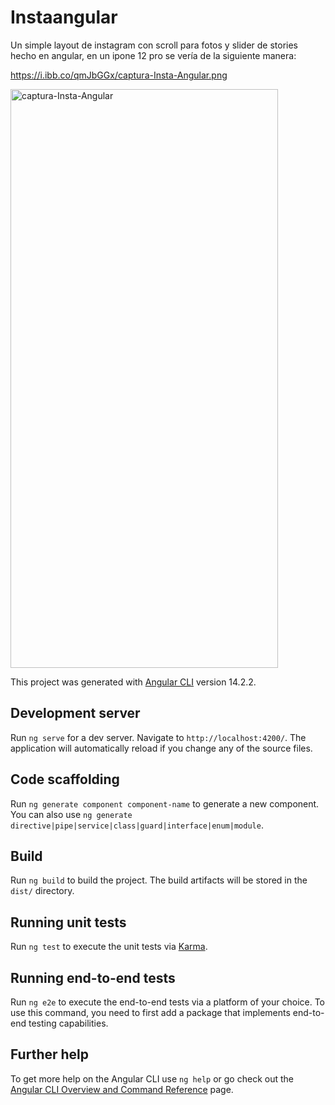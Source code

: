 # Instaangular

Un simple layout de instagram con scroll para fotos y slider de stories hecho en angular, en un ipone 12 pro se vería de la siguiente manera:

<a href="https://i.ibb.co/qmJbGGx/captura-Insta-Angular.png">https://i.ibb.co/qmJbGGx/captura-Insta-Angular.png</a>

<img src="https://i.ibb.co/qmJbGGx/captura-Insta-Angular.png" alt="captura-Insta-Angular" border="0" width="428" height="926">

This project was generated with [Angular CLI](https://github.com/angular/angular-cli) version 14.2.2.

## Development server

Run `ng serve` for a dev server. Navigate to `http://localhost:4200/`. The application will automatically reload if you change any of the source files.

## Code scaffolding

Run `ng generate component component-name` to generate a new component. You can also use `ng generate directive|pipe|service|class|guard|interface|enum|module`.

## Build

Run `ng build` to build the project. The build artifacts will be stored in the `dist/` directory.

## Running unit tests

Run `ng test` to execute the unit tests via [Karma](https://karma-runner.github.io).

## Running end-to-end tests

Run `ng e2e` to execute the end-to-end tests via a platform of your choice. To use this command, you need to first add a package that implements end-to-end testing capabilities.

## Further help

To get more help on the Angular CLI use `ng help` or go check out the [Angular CLI Overview and Command Reference](https://angular.io/cli) page.
